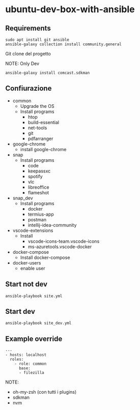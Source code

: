 # ubuntu-dev-box-with-ansible

## Requirements
```
sudo apt install git ansible
ansible-galaxy collection install community.general
```

Git clone del progetto

NOTE: 
Only Dev
```
ansible-galaxy install comcast.sdkman
```

## Confiurazione
- common
    - Upgrade the OS
    - Install programs
        - htop
        - build-essential
        - net-tools
        - git
        - pdfarranger
- google-chrome
    - install google-chrome
- snap
    - Install programs
        - code
        - keepassxc
        - spotify
        - vlc
        - libreoffice
        - flameshot
- snap_dev
    - Install programs
        - docker
        - termius-app
        - postman
        - intellij-idea-community
- vscode-extensions
    - Install
        - vscode-icons-team.vscode-icons
        - ms-azuretools.vscode-docker
- docker-compose
    - Install docker-compose
- docker-users
    - enable user 

## Start not dev
```
ansible-playbook site.yml
```

## Start dev
```
ansible-playbook site_dev.yml
```

## Example override
```
---
- hosts: localhost
  roles:
    - role: common
      base:
      - filezilla
```

NOTE:
- oh-my-zsh (con tutti i plugins)
- sdkman
- nvm